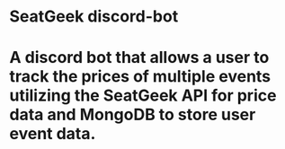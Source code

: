 # SeatGeek discord-bot
# A discord bot that allows a user to track the prices of multiple events utilizing the SeatGeek API for price data and MongoDB to store user event data.
